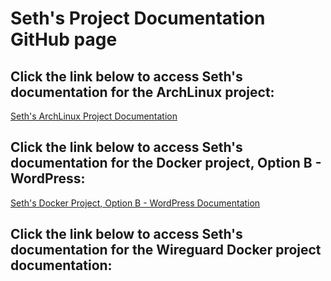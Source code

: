 # Seth's Project Documentation GitHub page

## Click the link below to access Seth's documentation for the ArchLinux project:
[Seth's ArchLinux Project Documentation](https://jetman2401.github.io/arch_documentation)

## Click the link below to access Seth's documentation for the Docker project, Option B - WordPress: 
[Seth's Docker Project, Option B - WordPress Documentation](https://jetman2401.github.io/Docker_WordPress)

## Click the link below to access Seth's documentation for the Wireguard Docker project documentation:
